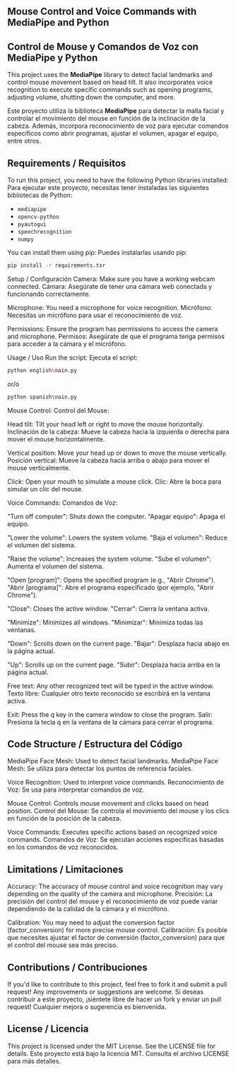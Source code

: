 ## Mouse Control and Voice Commands with MediaPipe and Python  
## Control de Mouse y Comandos de Voz con MediaPipe y Python  

This project uses the **MediaPipe** library to detect facial landmarks and control mouse movement based on head tilt. It also incorporates voice recognition to execute specific commands such as opening programs, adjusting volume, shutting down the computer, and more.

Este proyecto utiliza la biblioteca **MediaPipe** para detectar la malla facial y controlar el movimiento del mouse en función de la inclinación de la cabeza. Además, incorpora reconocimiento de voz para ejecutar comandos específicos como abrir programas, ajustar el volumen, apagar el equipo, entre otros.  

## Requirements / Requisitos  

To run this project, you need to have the following Python libraries installed:
Para ejecutar este proyecto, necesitas tener instaladas las siguientes bibliotecas de Python:

- `mediapipe`  
- `opencv-python`  
- `pyautogui`  
- `speechrecognition`  
- `numpy`  

You can install them using pip:
Puedes instalarlas usando pip:

```bash
pip install -r requirements.txr
```
Setup / Configuración
Camera: Make sure you have a working webcam connected.
Cámara: Asegúrate de tener una cámara web conectada y funcionando correctamente.

Microphone: You need a microphone for voice recognition.
Micrófono: Necesitas un micrófono para usar el reconocimiento de voz.

Permissions: Ensure the program has permissions to access the camera and microphone.
Permisos: Asegúrate de que el programa tenga permisos para acceder a la cámara y el micrófono.

Usage / Uso
Run the script:
Ejecuta el script:

```bash
python english\main.py
```

or/o

```bash
python spanish\main.py
```

Mouse Control:
Control del Mouse:

Head tilt: Tilt your head left or right to move the mouse horizontally.
Inclinación de la cabeza: Mueve la cabeza hacia la izquierda o derecha para mover el mouse horizontalmente.

Vertical position: Move your head up or down to move the mouse vertically.
Posición vertical: Mueve la cabeza hacia arriba o abajo para mover el mouse verticalmente.

Click: Open your mouth to simulate a mouse click.
Clic: Abre la boca para simular un clic del mouse.

Voice Commands:
Comandos de Voz:

"Turn off computer": Shuts down the computer.
"Apagar equipo": Apaga el equipo.

"Lower the volume": Lowers the system volume.
"Baja el volumen": Reduce el volumen del sistema.

"Raise the volume": Increases the system volume.
"Sube el volumen": Aumenta el volumen del sistema.

"Open [program]": Opens the specified program (e.g., "Abrir Chrome").
"Abrir [programa]": Abre el programa especificado (por ejemplo, "Abrir Chrome").

"Close": Closes the active window.
"Cerrar": Cierra la ventana activa.

"Minimize": Minimizes all windows.
"Minimizar": Minimiza todas las ventanas.

"Down": Scrolls down on the current page.
"Bajar": Desplaza hacia abajo en la página actual.

"Up": Scrolls up on the current page.
"Subir": Desplaza hacia arriba en la página actual.

Free text: Any other recognized text will be typed in the active window.
Texto libre: Cualquier otro texto reconocido se escribirá en la ventana activa.

Exit: Press the q key in the camera window to close the program.
Salir: Presiona la tecla q en la ventana de la cámara para cerrar el programa.

## Code Structure / Estructura del Código
MediaPipe Face Mesh: Used to detect facial landmarks.
MediaPipe Face Mesh: Se utiliza para detectar los puntos de referencia faciales.

Voice Recognition: Used to interpret voice commands.
Reconocimiento de Voz: Se usa para interpretar comandos de voz.

Mouse Control: Controls mouse movement and clicks based on head position.
Control del Mouse: Se controla el movimiento del mouse y los clics en función de la posición de la cabeza.

Voice Commands: Executes specific actions based on recognized voice commands.
Comandos de Voz: Se ejecutan acciones específicas basadas en los comandos de voz reconocidos.

## Limitations / Limitaciones
Accuracy: The accuracy of mouse control and voice recognition may vary depending on the quality of the camera and microphone.
Precisión: La precisión del control del mouse y el reconocimiento de voz puede variar dependiendo de la calidad de la cámara y el micrófono.

Calibration: You may need to adjust the conversion factor (factor_conversion) for more precise mouse control.
Calibración: Es posible que necesites ajustar el factor de conversión (factor_conversion) para que el control del mouse sea más preciso.

## Contributions / Contribuciones
If you'd like to contribute to this project, feel free to fork it and submit a pull request! Any improvements or suggestions are welcome.
Si deseas contribuir a este proyecto, ¡siéntete libre de hacer un fork y enviar un pull request! Cualquier mejora o sugerencia es bienvenida.

## License / Licencia
This project is licensed under the MIT License. See the LICENSE file for details.
Este proyecto está bajo la licencia MIT. Consulta el archivo LICENSE para más detalles.